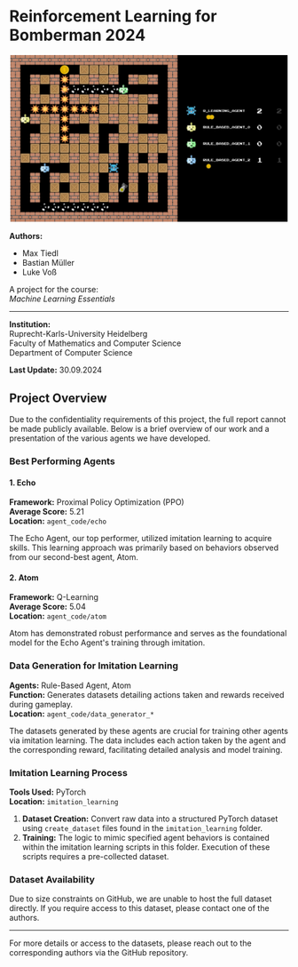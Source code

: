 # Reinforcement Learning for Bomberman 2024

<div align="center">
  <img src="images/bomberman.png" width="500" alt="Bomberman">
</div>

**Authors:**
- Max Tiedl
- Bastian Müller
- Luke Voß


A project for the course:  
*Machine Learning Essentials*

---

**Institution:**  
Ruprecht-Karls-University Heidelberg  
Faculty of Mathematics and Computer Science  
Department of Computer Science  

**Last Update:** 30.09.2024


## Project Overview

Due to the confidentiality requirements of this project, the full report cannot be made publicly available. Below is a brief overview of our work and a presentation of the various agents we have developed.

### Best Performing Agents

#### 1. Echo 

**Framework:** Proximal Policy Optimization (PPO)  
**Average Score:** 5.21  
**Location:** `agent_code/echo`

The Echo Agent, our top performer, utilized imitation learning to acquire skills. This learning approach was primarily based on behaviors observed from our second-best agent, Atom.

#### 2. Atom

**Framework:** Q-Learning  
**Average Score:** 5.04  
**Location:** `agent_code/atom`


Atom has demonstrated robust performance and serves as the foundational model for the Echo Agent's training through imitation.

### Data Generation for Imitation Learning

**Agents:** Rule-Based Agent, Atom  
**Function:** Generates datasets detailing actions taken and rewards received during gameplay.  
**Location:** `agent_code/data_generator_*`  

The datasets generated by these agents are crucial for training other agents via imitation learning. The data includes each action taken by the agent and the corresponding reward, facilitating detailed analysis and model training.

### Imitation Learning Process

**Tools Used:** PyTorch  
**Location:** `imitation_learning`  

1. **Dataset Creation:** Convert raw data into a structured PyTorch dataset using `create_dataset` files found in the `imitation_learning` folder.
2. **Training:** The logic to mimic specified agent behaviors is contained within the imitation learning scripts in this folder. Execution of these scripts requires a pre-collected dataset.

### Dataset Availability

Due to size constraints on GitHub, we are unable to host the full dataset directly. If you require access to this dataset, please contact one of the authors.

---
For more details or access to the datasets, please reach out to the corresponding authors via the GitHub repository.




